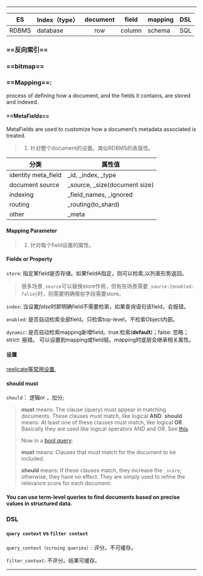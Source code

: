 ------------

| ES | Index（type） | document | field  | mapping | DSL |
|:-:|---|:-:|---|---|---|
| RDBMS | database | row      | column | schema | SQL |

### ==反向索引==



### ==bitmap==

### ==Mapping==: 

 process of defining how a document, and the fields it contains, are stored and indexed.

#### ==MetaFields==

MetaFields are used to customize how a document’s metadata associated is treated.

> 1. 针对整个document的设置。类似RDBMS的表属性。

| 分类                | 属性值                        |
| ------------------- | ----------------------------- |
| identity meta_field | _id, _index, _type            |
| document source     | _source, _size(document size) |
| indexing            | _field_names, _ignored        |
| routing             | _routing(to_shard)            |
| other               | _meta                         |

#### Mapping Parameter

> 1. 针对每个field设置的属性。

#### Fields or Property

`store`: 指定某field是否存储。如果fieldA指定，则可以检索,以列表形势返回。

> 很多场景`_source`可以替换store作用，但有些场景需要`_source:{enabled: false}`时，则需要明确哪些字段需要store。

`index`: 当设置*false*时即明确field不需要检索，如果查询语句该field，会报错。

`enabled`: 是否自动检索全部field。只检索top-level，不检索Object内部。

`dynamic`: 是否自动检索mapping新增field。true:检索(**default**)；false: 忽略；strict: 报错。 可以设置到mapping或field层。mapping时底层会继承相关属性。

#### 设置

[replicate等常用设置.](file:///Users/yao/Dropbox/文章/Tech/ES/ElasticIndexSettingSummary.pdf)



#### should must
`should`： 逻辑or ，加分;

> **must** means: The clause (query) must appear in matching documents. These clauses must match, like logical **AND**.
> **should** means: At least one of these clauses must match, like logical **OR**.
> Basically they are used like logical operators AND and OR. See [this](http://www.elasticsearch.org/guide/en/elasticsearch/guide/current/_most_important_queries_and_filters.html#_bool_filter).
>
> Now in a [bool query](https://www.elastic.co/guide/en/elasticsearch/reference/current/query-dsl-bool-query.html):
>
> **must** means: Clauses that *must* match for the document to be included.
>
> **should** means: If these clauses match, they increase the `_score`; otherwise, they have no effect. They are simply used to refine the relevance score for each document.

#### You can use **term-level queries** to find documents based on precise values in structured data.



### DSL

#### `query context` vs `filter context`

`query_context（scroing queries）`: 评分。不可缓存。

`filter_context`: 不评分。结果可缓存。

___

[^基本概念]: [10个基本概念](file:///Users/yao/Dropbox/文章/Tech/ES/10 Elasticsearch Concepts You Need to Learn _ Logz.io __ Reader View.pdf)

[^ metafield]: [meta fields 5大类常用属性](file:///Users/yao/Dropbox/文章/Tech/ES/meta_fields.pdf)

